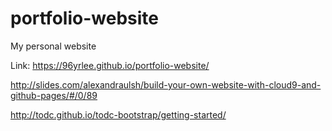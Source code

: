 # portfolio-website
My personal website

Link: https://96yrlee.github.io/portfolio-website/


http://slides.com/alexandraulsh/build-your-own-website-with-cloud9-and-github-pages/#/0/89


http://todc.github.io/todc-bootstrap/getting-started/
